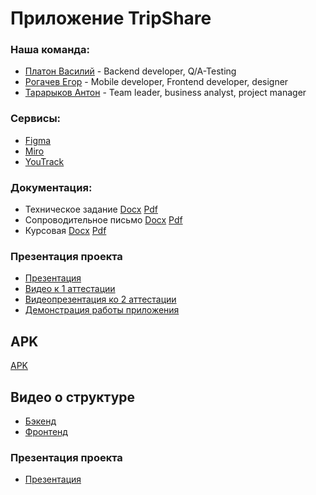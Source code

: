 # Приложение TripShare

### Наша команда:
 * [Платон Василий](https://github.com/vasiaplaton) - Backend developer, Q/A-Testing
 * [Рогачев Егор](https://github.com/eg0r4444ik) - Mobile developer, Frontend developer, designer
 * [Тарарыков Антон](https://github.com/TonyBambonyT) - Team leader, business analyst, project manager

### Сервисы:
 * [Figma](https://figma.fun/DPWxUK)
 * [Miro](https://miro.com/app/board/uXjVNiCTq4E=/)
 * [YouTrack](https://tararykov.youtrack.cloud/projects/f3c55d82-8673-4407-8353-07a18e92d4cc)

### Документация:
 * Техническое задание [Docx](https://github.com/vasiaplaton/TripShare/blob/main/Documentation/Tekhnicheskoe_Zadanie_TripShare.docx) [Pdf](https://github.com/vasiaplaton/TripShare/blob/main/Documentation/Tekhnicheskoe_Zadanie_TripShare.pdf)
 * Сопроводительное письмо [Docx](https://github.com/vasiaplaton/TripShare/blob/main/Documentation/Letter.docx) [Pdf](https://github.com/vasiaplaton/TripShare/blob/main/Documentation/Letter.pdf)
 * Курсовая [Docx](https://github.com/vasiaplaton/TripShare/blob/main/Documentation/New2/Kursovaya_rabota_final.docx) [Pdf](https://github.com/vasiaplaton/TripShare/blob/main/Documentation/New2/Kursovaya_rabota_final.pdf)

### Презентация проекта
 * [Презентация](https://github.com/vasiaplaton/TripShare/blob/main/Presentation/Presentation.pdf)
 * [Видео к 1 аттестации](https://www.youtube.com/watch?v=IuMxdXlnphY)
 * [Видеопрезентация ко 2 аттестации](https://drive.google.com/file/d/1DA2Q2GM9w3apkwfgrMkE_NA7CSiLwzlK/view?usp=sharing)
 * [Демонстрация работы приложения](https://youtu.be/j7KzPfaEAOs)

## APK
[APK](https://github.com/vasiaplaton/TripShare/blob/main/TripShare.apk)

## Видео о структуре
 * [Бэкенд](https://youtu.be/1VoH4M3xit4)
 * [Фронтенд]([https://youtu.be/1VoH4M3xit4](https://www.youtube.com/watch?v=HiGrKUflbYI))

### Презентация проекта
 * [Презентация](https://github.com/vasiaplaton/TripShare/blob/main/Presentation3/Final.pdf)

